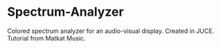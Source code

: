 # Spectrum-Analyzer
Colored spectrum analyzer for an audio-visual display. 
Created in JUCE. 
Tutorial from Matkat Music.
